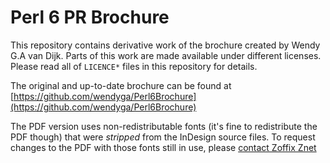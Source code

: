 # Perl 6 PR Brochure

This repository contains derivative work of the brochure created by Wendy G.A van Dijk.
Parts of this work are made available under different licenses. Please read all of
`LICENCE*` files in this repository for details.

The original and up-to-date brochure can be found at
[https://github.com/wendyga/Perl6Brochure](https://github.com/wendyga/Perl6Brochure)

The PDF version uses non-redistributable fonts (it's fine to redistribute the PDF though)
that were *stripped* from the InDesign
source files. To request changes to the PDF with those fonts still in use,
please [contact Zoffix Znet](https://twitter.com/zoffix)
